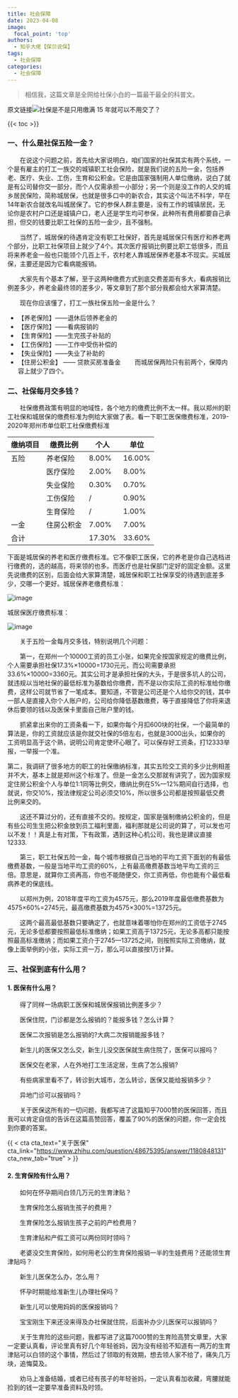 ```yaml
---
title: 社会保障
date: 2023-04-08
image:
  focal_point: 'top'
authors:
  - 知乎大佬【保贝说保】
tags:
  - 社会保障
categories:
  - 社会保障
---
```


> 相信我，这篇文章是全网给社保小白的一篇最干最全的科普文。

<!--more-->

原文链接![社保是不是只用缴满 15 年就可以不用交了？](https://www.zhihu.com/collection/644105068)

{{< toc >}}
### 一、什么是社保五险一金？
&emsp;&emsp;在说这个问题之前，首先给大家说明白，咱们国家的社保其实有两个系统，一个是有雇主的打工一族交的城镇职工社会保险，就是我们说的五险一金，包括养老、医疗、失业、工伤，生育和公积金。它是由国家强制用人单位缴纳，说白了就是有公司替你交一部分，而个人仅需承担一小部分；另一个则是没工作的人交的城乡居民保险，简称城居保，也就是很多口中的新农合，其实这个叫法不科学，早在14年新农合就改名叫城居保了。它的参保人群主要是，没有工作的城镇居民，无论你是农村户口还是城镇户口，老人还是学生均可参保，此种所有费用都要自己承担，但交的钱要比职工社保的五险一金少，且不强制。

&emsp;&emsp;当然了，城居保的待遇肯定没有职工社保好，首先是城居保只有医疗和养老两个部分，比职工社保项目上就少了4个。其次医疗报销比例要比职工低很多，而且将来养老金一般也只能领个几百上千，农村老人靠城居保养老基本不现实。买城居保，主要还是因为它看病能报销。

&emsp;&emsp;大家先有个基本了解，至于这两种缴费方式到底交费差距有多大，看病报销比例差多少，养老金最终领的差多少，等文章到了那个部分我都会给大家算清楚。

&emsp;&emsp;现在你应该懂了，打工一族社保五险一金是什么？

- 【养老保险】——退休后领养老金的
- 【医疗保险】——看病报销的
- 【生育保险】——生完孩子补贴的
- 【工伤保险】——工作中受伤补偿的
- 【失业保险】——失业了补助的
- 【住房公积金】 —— 贷款买房准备金
&emsp;&emsp;而城居保两险只有前两个，保障内容上就少了四个。
### 二、社保每月交多钱？

&emsp;&emsp;社保缴费政策有明显的地域性，各个地方的缴费比例不太一样。我以郑州的职工社保和城居保的缴费标准为例给大家做了表。看一下职工医保缴费标准，2019-2020年郑州市单位职工社保缴费标准

| 缴纳项目 | 缴费比例 | 个人   | 单位   |
| -------- | -------- | ------ | ------ |
| 五险     | 养老保险 | 8.00%  | 16.00% |
|          | 医疗保险 | 2.00%  | 8.00%  |
|          | 失业保险 | 0.30%  | 0.70%  |
|          | 工伤保险 | /      | 0.90%  |
|          | 生育保险 | /      | 1.00%  |
| 一金     | 住房公积金 | 7.00%  | 7.00%  |
| 合计     |          | 17.30% | 33.60% |

下面是城居保的养老和医疗缴费标准。它不像职工医保，它的养老是你自己选档进行缴费的，选的越高，将来领的也多。而医疗也是社保部门定好的固定金额。这里先说缴费的区别，后面会给大家算清楚，城居保和职工社保享受的待遇到底差多少，交哪一个更好。城居保养老缴费标准：

![image](https://github.com/wangboting/starter-hugo-research-group/assets/71454203/8eee6229-12ea-4102-af2f-31258d1f6069)

城居保医疗缴费标准：

![image](https://github.com/wangboting/starter-hugo-research-group/assets/71454203/7e0f98a1-5fe7-40fe-81a4-875a566337b5)

&emsp;&emsp;关于五险一金每月交多钱，特别说明几个问题：

&emsp;&emsp;第一，在郑州一个10000工资的员工小张，如果完全按国家规定的缴费比例，个人需要承担社保17.3%×10000=1730元元，而公司需要承担33.6%×10000=3360元。其实公司才是承担社保的大头，于是很多坑人的公司，就违规以当地社保的最低标准为基数给你缴费，而不是以你实际工资的标准给你缴费，这样公司就节省了一笔成本。要知道，不管是公司还是个人给你交的钱，其中一部人是直接入你个人账户的，公司给你降低基数缴费，等于直接降低了你将来退休后要领的钱以及医保卡里面自己账户里的钱。

&emsp;&emsp;抓紧拿出来你的工资条看一下，如果你每个月扣600块的社保，一个最简单的算法是，你的工资就应该是你就交社保的5倍左右，也就是3000出头，如果你的工资明显高于这个熟，说明公司肯定使坏心眼了。可以保存好工资条，打12333举报，一举报一个准。

第二，我调研了很多地方的职工的社保缴纳标准，其实五险交工资的多少比例相差并不大，基本上就是郑州这个标准了。但是一金怎么交那就有讲究了，因为国家规定住房公积金个人与单位1∶1同等比例交，缴纳比例在5%—12%期间自行选择，也就说，你交10%，按法律规定公司必须交10%，所以很多公司都是按照最低交费比例来交的。

&emsp;&emsp;这还不算过分的，还有直接不交的。按规定，国家是强制缴纳公积金的，但是有些公司生生把公积金放到员工福利里面，福利那就是公司说的算了，可以发也可以不发！！真是上有对策，下有政策，遇到这种心机公司，我也是建议直接12333.

&emsp;&emsp;第三，职工社保五险一金，每个城市根据自己当地的平均工资下面划的有最低缴费基数，一般是当地平均工资的60%，上有最高缴费基数当地平均工资的三倍。意思是，就算你工资再高，你也不能随便交，你工资再低，你也能有个最低看病养老的保底线。

&emsp;&emsp;以郑州为例，2018年度平均工资为4575元，那么2019年度最低缴费基数为4575×60%=2745元，最高缴费基数为4575×300%=13725元。

&emsp;&emsp;这两个最高最低基数只要确定了，也就意味着哪怕你在郑州的工资低于2745元，无论多低都要按照最低标准缴纳；如果工资高于13725元，无论多高都只能按照最高标准缴纳；而如果工资介于2745—13725之间，则按照实际工资缴纳，就像上面举例的小张，实际工资一万，那么可以直接按1万计算。

### 三、社保到底有什么用？
#### 1. 医保有什么用？

&emsp;&emsp;得了同样一场病职工医保和城居保报销比例差多少？

&emsp;&emsp;医保住院，门诊都是怎么报销的？能报多钱？怎么计算？

&emsp;&emsp;医保二次报销是怎么报销的?大病二次报销能报多钱？

&emsp;&emsp;新生儿的医保又怎么交，新生儿没交医保就生病住院了，医保可以报吗？

&emsp;&emsp;医保交在老家，人在外地打工生活定居，生病了怎么报销?

&emsp;&emsp;有些病家里看不了，转诊到大城市，怎么转诊，医保又能给报销多少？

&emsp;&emsp;异地门诊可以报销吗？

&emsp;&emsp;关于医保这所有的一切问题，我都写进了这篇知乎7000赞的医保回答，而且我可以肯定自信的告诉在这篇高赞回答，覆盖了90%的医保的问题，你一定会找到你要的答案。

{{ < cta cta_text="关于医保" cta_link="https://www.zhihu.com/question/48675395/answer/1180848131" cta_new_tab="true" > }}

#### 2. 生育保险有什么用？

&emsp;&emsp;如何在怀孕期间白领几万元的生育津贴？

&emsp;&emsp;生育保险怎么报销生孩子的费用？

&emsp;&emsp;生育保险怎么报销生孩子之前的产检费用？

&emsp;&emsp;生育津贴和产假工资可以两份同时领吗？

&emsp;&emsp;老婆没交生育保险，如何用老公的生育保险报销一半的生娃费用？还能领生育津贴吗？

&emsp;&emsp;新生儿医保怎么办，怎么用？

&emsp;&emsp;怀孕时期能给准新生儿办理社保吗？

&emsp;&emsp;新生儿可以使用妈妈的医保报销吗？

&emsp;&emsp;宝宝刚生下来还没来得及办社保就住院，后面补办少儿医保可以报销吗？

&emsp;&emsp;关于生育险的这些问题，我都写进了这篇7000赞的生育险高赞文章里，大家一定要认真看，评论里真有好几个年轻爸妈，因为没有经验不知道有一两万的生育津贴可以白领的这个事情，然后过了领取的有效期，想去领人家不给了，痛失几万块，追悔莫及。

&emsp;&emsp;劝马上准备结婚，或者已经有孩子的年轻爸妈，一定认真看加收藏，弯腰就能捡到的钱一定要早准备资料及时领。
